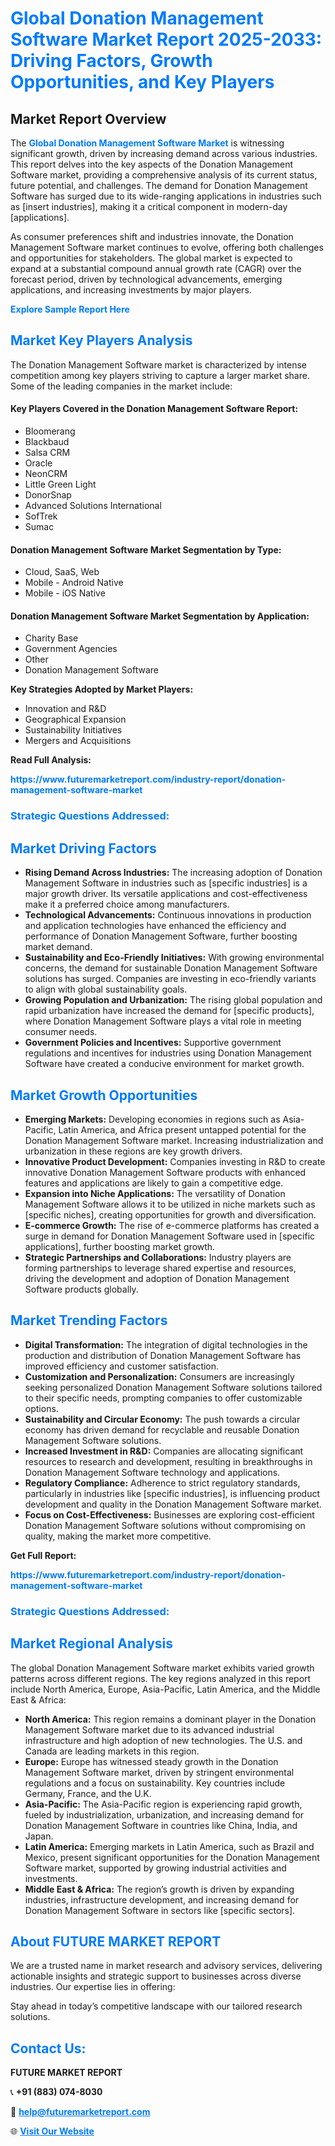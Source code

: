 <h1 style="color: #007BFF;">Global Donation Management Software Market Report 2025-2033: Driving Factors, Growth Opportunities, and Key Players</h1>

<section id="overview">
<h2>Market Report Overview</h2>
<p>The <a href="https://www.futuremarketreport.com/industry-report/donation-management-software-market" style="color: #007BFF; text-decoration: none;"><strong>Global Donation Management Software Market</strong></a> is witnessing significant growth, driven by increasing demand across various industries. This report delves into the key aspects of the Donation Management Software market, providing a comprehensive analysis of its current status, future potential, and challenges. The demand for Donation Management Software has surged due to its wide-ranging applications in industries such as [insert industries], making it a critical component in modern-day [applications].</p>
<p>As consumer preferences shift and industries innovate, the Donation Management Software market continues to evolve, offering both challenges and opportunities for stakeholders. The global market is expected to expand at a substantial compound annual growth rate (CAGR) over the forecast period, driven by technological advancements, emerging applications, and increasing investments by major players.</p>
</section>

<section id="overview">
<p><a href="https://www.futuremarketreport.com/request-sample/reportId=111516" style="color: #007BFF; text-decoration: none;"><strong>Explore Sample Report Here</strong></a></p>
</section>

<section id="key-players">
<h2 style="color: #007BFF;">Market Key Players Analysis</h2>
<p>The Donation Management Software market is characterized by intense competition among key players striving to capture a larger market share. Some of the leading companies in the market include:</p>
<h4>Key Players Covered in the Donation Management Software Report:</h4>
<ul><li>Bloomerang</li><li>Blackbaud</li><li>Salsa CRM</li><li>Oracle</li><li>NeonCRM</li><li>Little Green Light</li><li>DonorSnap</li><li>Advanced Solutions International</li><li>SofTrek</li><li>Sumac</li></ul>
<h4>Donation Management Software Market Segmentation by Type:</h4>
<ul><li>Cloud, SaaS, Web</li><li>Mobile - Android Native</li><li>Mobile - iOS Native</li></ul>

<h4>Donation Management Software Market Segmentation by Application:</h4>
<ul><li>Charity Base</li><li>Government Agencies</li><li>Other</li><li>Donation Management Software</li></ul>
<p><strong>Key Strategies Adopted by Market Players:</strong></p>
<ul>
<li>Innovation and R&D</li>
<li>Geographical Expansion</li>
<li>Sustainability Initiatives</li>
<li>Mergers and Acquisitions</li>
</ul>
</section>

<section>
<p><strong>Read Full Analysis: </strong></p><a href="https://www.futuremarketreport.com/industry-report/donation-management-software-market" style="color: #007BFF; text-decoration: none;"><strong>https://www.futuremarketreport.com/industry-report/donation-management-software-market</strong></a>
<h3 style="color: #007BFF;">Strategic Questions Addressed:</h3>
</section>

<section id="driving-factors">
<h2 style="color: #007BFF;">Market Driving Factors</h2>
<ul>
<li><strong>Rising Demand Across Industries:</strong> The increasing adoption of Donation Management Software in industries such as [specific industries] is a major growth driver. Its versatile applications and cost-effectiveness make it a preferred choice among manufacturers.</li>
<li><strong>Technological Advancements:</strong> Continuous innovations in production and application technologies have enhanced the efficiency and performance of Donation Management Software, further boosting market demand.</li>
<li><strong>Sustainability and Eco-Friendly Initiatives:</strong> With growing environmental concerns, the demand for sustainable Donation Management Software solutions has surged. Companies are investing in eco-friendly variants to align with global sustainability goals.</li>
<li><strong>Growing Population and Urbanization:</strong> The rising global population and rapid urbanization have increased the demand for [specific products], where Donation Management Software plays a vital role in meeting consumer needs.</li>
<li><strong>Government Policies and Incentives:</strong> Supportive government regulations and incentives for industries using Donation Management Software have created a conducive environment for market growth.</li>
</ul>
</section>

<section id="growth-opportunities">
<h2 style="color: #007BFF;">Market Growth Opportunities</h2>
<ul>
<li><strong>Emerging Markets:</strong> Developing economies in regions such as Asia-Pacific, Latin America, and Africa present untapped potential for the Donation Management Software market. Increasing industrialization and urbanization in these regions are key growth drivers.</li>
<li><strong>Innovative Product Development:</strong> Companies investing in R&D to create innovative Donation Management Software products with enhanced features and applications are likely to gain a competitive edge.</li>
<li><strong>Expansion into Niche Applications:</strong> The versatility of Donation Management Software allows it to be utilized in niche markets such as [specific niches], creating opportunities for growth and diversification.</li>
<li><strong>E-commerce Growth:</strong> The rise of e-commerce platforms has created a surge in demand for Donation Management Software used in [specific applications], further boosting market growth.</li>
<li><strong>Strategic Partnerships and Collaborations:</strong> Industry players are forming partnerships to leverage shared expertise and resources, driving the development and adoption of Donation Management Software products globally.</li>
</ul>
</section>

<section id="trending-factors">
<h2 style="color: #007BFF;">Market Trending Factors</h2>
<ul>
<li><strong>Digital Transformation:</strong> The integration of digital technologies in the production and distribution of Donation Management Software has improved efficiency and customer satisfaction.</li>
<li><strong>Customization and Personalization:</strong> Consumers are increasingly seeking personalized Donation Management Software solutions tailored to their specific needs, prompting companies to offer customizable options.</li>
<li><strong>Sustainability and Circular Economy:</strong> The push towards a circular economy has driven demand for recyclable and reusable Donation Management Software solutions.</li>
<li><strong>Increased Investment in R&D:</strong> Companies are allocating significant resources to research and development, resulting in breakthroughs in Donation Management Software technology and applications.</li>
<li><strong>Regulatory Compliance:</strong> Adherence to strict regulatory standards, particularly in industries like [specific industries], is influencing product development and quality in the Donation Management Software market.</li>
<li><strong>Focus on Cost-Effectiveness:</strong> Businesses are exploring cost-efficient Donation Management Software solutions without compromising on quality, making the market more competitive.</li>
</ul>
</section>

<section>
<p><strong>Get Full Report: </strong></p><a href="https://www.futuremarketreport.com/industry-report/donation-management-software-market" style="color: #007BFF; text-decoration: none;"><strong>https://www.futuremarketreport.com/industry-report/donation-management-software-market</strong></a>
<h3 style="color: #007BFF;">Strategic Questions Addressed:</h3>
</section>


<section id="regional-analysis">
<h2 style="color: #007BFF;">Market Regional Analysis</h2>
<p>The global Donation Management Software market exhibits varied growth patterns across different regions. The key regions analyzed in this report include North America, Europe, Asia-Pacific, Latin America, and the Middle East & Africa:</p>
<ul>
<li><strong>North America:</strong> This region remains a dominant player in the Donation Management Software market due to its advanced industrial infrastructure and high adoption of new technologies. The U.S. and Canada are leading markets in this region.</li>
<li><strong>Europe:</strong> Europe has witnessed steady growth in the Donation Management Software market, driven by stringent environmental regulations and a focus on sustainability. Key countries include Germany, France, and the U.K.</li>
<li><strong>Asia-Pacific:</strong> The Asia-Pacific region is experiencing rapid growth, fueled by industrialization, urbanization, and increasing demand for Donation Management Software in countries like China, India, and Japan.</li>
<li><strong>Latin America:</strong> Emerging markets in Latin America, such as Brazil and Mexico, present significant opportunities for the Donation Management Software market, supported by growing industrial activities and investments.</li>
<li><strong>Middle East & Africa:</strong> The region’s growth is driven by expanding industries, infrastructure development, and increasing demand for Donation Management Software in sectors like [specific sectors].</li>
</ul>
</section>

<footer>
<h2 style="color: #007BFF;">About FUTURE MARKET REPORT</h2>
<p>We are a trusted name in market research and advisory services, delivering actionable insights and strategic support to businesses across diverse industries. Our expertise lies in offering:</p>

<p>Stay ahead in today’s competitive landscape with our tailored research solutions.</p>

<h2 style="color: #007BFF;">Contact Us:</h2>
<p><strong>FUTURE MARKET REPORT</strong></p>
<p>📞 <strong>+91 (883) 074-8030</strong></p>
<p>📧 <strong><a href="mailto:help@futuremarketreport.com" style="color: #007BFF;">help@futuremarketreport.com</a></strong></p>
<p>🌐 <strong><a href="https://www.futuremarketreport.com/" style="color: #007BFF;">Visit Our Website</a></strong></p>
</footer>
